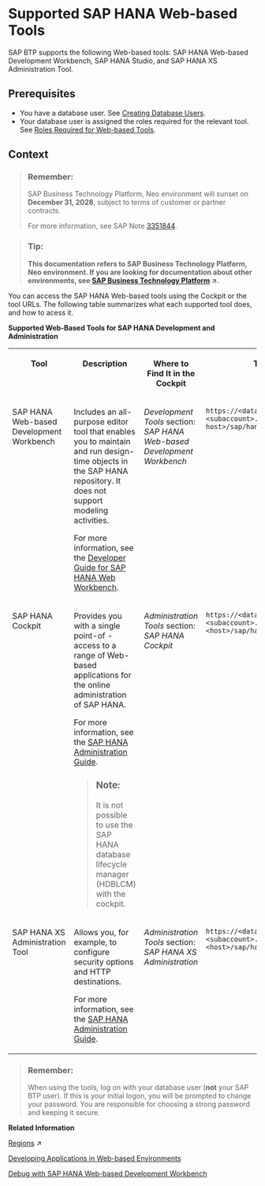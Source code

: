 <!-- loioad3717d2c242436095fd12c158d7876f -->

# Supported SAP HANA Web-based Tools

SAP BTP supports the following Web-based tools: SAP HANA Web-based Development Workbench, SAP HANA Studio, and SAP HANA XS Administration Tool.



## Prerequisites

-   You have a database user. See [Creating Database Users](creating-database-users-a55b836.md).
-   Your database user is assigned the roles required for the relevant tool. See [Roles Required for Web-based Tools](assign-roles-required-for-the-sap-hana-xs-administration-tool-c006db5.md#loiod7c4ca5dac4f4dbbb47901eebe9ea0d1).



## Context

> ### Remember:  
> SAP Business Technology Platform, Neo environment will sunset on **December 31, 2028**, subject to terms of customer or partner contracts.
> 
> For more information, see SAP Note [3351844](https://launchpad.support.sap.com/#/notes/3351844).

> ### Tip:  
> **This documentation refers to SAP Business Technology Platform, Neo environment. If you are looking for documentation about other environments, see [SAP Business Technology Platform](https://help.sap.com/viewer/65de2977205c403bbc107264b8eccf4b/Cloud/en-US/6a2c1ab5a31b4ed9a2ce17a5329e1dd8.html "SAP Business Technology Platform (SAP BTP) is an integrated offering comprised of four technology portfolios: database and data management, application development and integration, analytics, and intelligent technologies. The platform offers users the ability to turn data into business value, compose end-to-end business processes, and build and extend SAP applications quickly.") :arrow_upper_right:.**

You can access the SAP HANA Web-based tools using the Cockpit or the tool URLs. The following table summarizes what each supported tool does, and how to acess it.

**Supported Web-Based Tools for SAP HANA Development and Administration**


<table>
<tr>
<th valign="top">

Tool



</th>
<th valign="top">

Description



</th>
<th valign="top">

Where to Find It in the Cockpit



</th>
<th valign="top">

Tool URL



</th>
</tr>
<tr>
<td valign="top">

SAP HANA Web-based Development Workbench



</td>
<td valign="top">

Includes an all-purpose editor tool that enables you to maintain and run design-time objects in the SAP HANA repository. It does not support modeling activities.

For more information, see the [Developer Guide for SAP HANA Web Workbench](https://help.sap.com/viewer/b3d0daf2a98e49ada00bf31b7ca7a42e/2.0.00/en-US/).



</td>
<td valign="top">

*Development Tools* section: *SAP HANA Web-based Development Workbench* 



</td>
<td valign="top">

`https://<database instance><subaccount>.< host>/sap/hana/xs/ide/` 



</td>
</tr>
<tr>
<td valign="top">

SAP HANA Cockpit



</td>
<td valign="top">

Provides you with a single point-of -access to a range of Web-based applications for the online administration of SAP HANA.

For more information, see the [SAP HANA Administration Guide](https://help.sap.com/viewer/6b94445c94ae495c83a19646e7c3fd56/2.0.00/en-US).

> ### Note:  
> It is not possible to use the SAP HANA database lifecycle manager \(HDBLCM\) with the cockpit.



</td>
<td valign="top">

*Administration Tools* section: *SAP HANA Cockpit* 



</td>
<td valign="top">

`https://<database instance><subaccount>.<host>/sap/hana/xs/admin/cockpit` 



</td>
</tr>
<tr>
<td valign="top">

SAP HANA XS Administration Tool



</td>
<td valign="top">

Allows you, for example, to configure security options and HTTP destinations.

For more information, see the [SAP HANA Administration Guide](https://help.sap.com/viewer/6b94445c94ae495c83a19646e7c3fd56/2.0.00/en-US).



</td>
<td valign="top">

*Administration Tools* section: *SAP HANA XS Administration* 



</td>
<td valign="top">

`https://<database instance><subaccount>.<host>/sap/hana/xs/admin/` 



</td>
</tr>
</table>

> ### Remember:  
> When using the tools, log on with your database user \(**not** your SAP BTP user\). If this is your initial logon, you will be prompted to change your password. You are responsible for choosing a strong password and keeping it secure.

**Related Information**  


[Regions](https://help.sap.com/viewer/65de2977205c403bbc107264b8eccf4b/Cloud/en-US/350356d1dc314d3199dca15bd2ab9b0e.html "You can deploy applications in different regions. Each region represents a geographical location (for example, Europe, US East) where applications, data, or services are hosted.") :arrow_upper_right:

[Developing Applications in Web-based Environments](http://help.sap.com/saphelp_hanaplatform/helpdata/en/7f/99b0f952d04792912587c99e299ef5/content.htm)

[Debug with SAP HANA Web-based Development Workbench](debug-with-sap-hana-web-based-development-workbench-1beaa7a.md "You can only debug SAP HANA server-side JavaScript with the SAP HANA Tools plugin for Eclipse as of release 7.4. If you are working with lower plugin versions, use the SAP HANA Web-based Development Workbench to perform your debugging tasks.")

